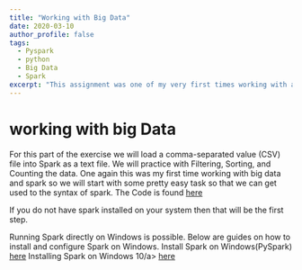 ```yaml
---
title: "Working with Big Data"
date: 2020-03-10
author_profile: false
tags: 
  - Pyspark
  - python
  - Big Data
  - Spark
excerpt: "This assignment was one of my very first times working with actual big data, so this required me to leak PySpark in order to work with the big data."
---
```


# working with big Data

For this part of the exercise we will load a comma-separated value (CSV) file into Spark as a text file. We will practice with Filtering, Sorting, and Counting the data. One again this was my first time working with big data and spark so we will start with some pretty easy task so that we can get used to the syntax of spark. 
The Code is found [here](https://github.com/jcaston91/PySpark_Working_With_Big_Data)

If you do not have spark installed on your system then that will be the first step. 

Running Spark directly on Windows is possible. Below are guides on how to install and configure Spark on Windows.
Install Spark on Windows(PySpark) [here](https://medium.com/@GalarnykMichael/install-spark-on-windows-pyspark-4498a5d8d66c)
Installing Spark on Windows 10/a> [here](https://www.ics.uci.edu/~shantas/Install_Spark_on_Windows10.pdf)

